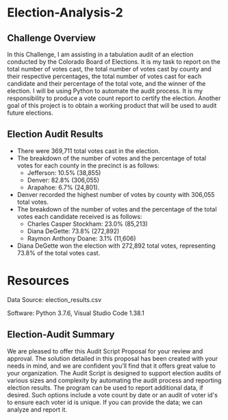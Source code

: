 # Election-Analysis-2

## Challenge Overview
In this Challenge, I am assisting in a tabulation audit of an election conducted by the Colorado Board of Elections. 
It is my task to report on the total number of votes cast, the total number of votes cast by county and their
respective percentages, the total number of votes cast for each candidate and their percentage of the total vote, and the winner of the election.
I will be using Python to automate the audit process. It is my responsibility to produce a vote count report to certify the election. 
Another goal of this project is to obtain a working product that will be used to audit future elections. 

## Election Audit Results
* There were 369,711 total votes cast in the election.
* The breakdown of the number of votes and the percentage of total votes for each county in the precinct is as follows: 
  * Jefferson: 10.5% (38,855)
  * Denver: 82.8% (306,055)
  * Arapahoe: 6.7% (24,801).
* Denver recorded the highest number of votes by county with 306,055 total votes.  
* The breakdown of the number of votes and the percentage of the total votes each candidate received is as follows:
  * Charles Casper Stockham: 23.0% (85,213)
  * Diana DeGette: 73.8% (272,892)
  * Raymon Anthony Doane: 3.1% (11,606)
* Diana DeGette won the election with 272,892 total votes, representing 73.8% of the total votes cast.

# Resources
Data Source: election_results.csv

Software: Python 3.7.6, Visual Studio Code 1.38.1

## Election-Audit Summary
We are pleased to offer this Audit Script Proposal for your review and approval. The solution detailed in this proposal has been created with your needs in mind, and we are confident you’ll find that it offers great value to your organization. The Audit Script is designed to support election audits of various sizes and complexity by automating the audit process and reporting election results. The program can be used to report additional data, if desired. Such options include a vote count by date or an audit of voter id's to ensure each voter id is unique. If you can provide the data; we can analyze and report it. 
